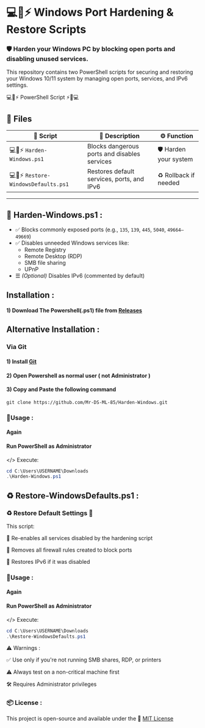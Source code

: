  # 💻📜⚡ Windows Port Hardening & Restore Scripts
 
### 🛡️ Harden your Windows PC by blocking open ports and disabling unused services.
This repository contains two PowerShell scripts for securing and restoring your Windows 10/11 system by managing open ports, services, and IPv6 settings.

💻📜⚡ PowerShell Script ⚡📜💻

## 📁 Files

| 📝 Script                       | 📄 Description                                 | ⚙️ Function                |
|-------------------------------|-------------------------------------------------|----------------------------|
| 💻📜⚡ `Harden-Windows.ps1`      | Blocks dangerous ports and disables services    | 🛡️ Harden your system       |
| 💻📜⚡ `Restore-WindowsDefaults.ps1` | Restores default services, ports, and IPv6      | ♻️ Rollback if needed       |

---

## 🧱 Harden-Windows.ps1 :

- ✅ Blocks commonly exposed ports (e.g., `135`, `139`, `445`, `5040`, `49664–49669`)
- ✅ Disables unneeded Windows services like:
  - Remote Registry  
  - Remote Desktop (RDP)  
  - SMB file sharing  
  - UPnP
- ☰ *(Optional)* Disables IPv6 (commented by default)

## Installation :
#### 1) Download The Powershell(.ps1) file from [Releases](https://github.com/Mr-DS-ML-85/Harden-Windows/releases)

## Alternative Installation :

### Via Git

#### 1) Install [Git](https://git-scm.com/downloads)
#### 2) Open Powershell as normal user ( not Administrator )
#### 3) Copy and Paste the following command
```
git clone https://github.com/Mr-DS-ML-85/Harden-Windows.git
```

### 🔧Usage :

#### Again 

#### Run PowerShell as Administrator


  </> Execute:
  ```powershell
cd C:\Users\USERNAME\Downloads
.\Harden-Windows.ps1
```

## ♻️ Restore-WindowsDefaults.ps1 :

### ♻️ Restore Default Settings 🔧

This script:

🔂 Re-enables all services disabled by the hardening script

🔂 Removes all firewall rules created to block ports

🔂 Restores IPv6 if it was disabled

### 🔧Usage :

#### Again  

#### Run PowerShell as Administrator

  </> Execute:
  ```powershell
cd C:\Users\USERNAME\Downloads
.\Restore-WindowsDefaults.ps1
```

⚠️ Warnings :

  ✅️ Use only if you're not running SMB shares, RDP, or printers

  ⚠️ Always test on a non-critical machine first

  🛠 Requires Administrator privileges

### 📦 License :

 This project is open-source and available under the 📜 [MIT License](LICENSE)
